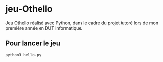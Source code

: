 # jeu-Othello
Jeu Othello réalisé avec Python, dans le cadre du projet tutoré lors de mon première année en DUT informatique.

## Pour lancer le jeu

```python
python3 hello.py
```

